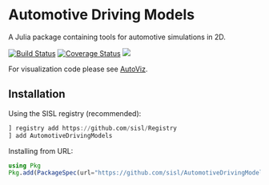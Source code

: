 # Automotive Driving Models

A Julia package containing tools for automotive simulations in 2D.

[![Build Status](https://travis-ci.org/sisl/AutomotiveDrivingModels.jl.svg?branch=master)](https://travis-ci.org/sisl/AutomotiveDrivingModels.jl)
[![Coverage Status](https://coveralls.io/repos/github/sisl/AutomotiveDrivingModels.jl/badge.svg?branch=master)](https://coveralls.io/github/sisl/AutomotiveDrivingModels.jl?branch=master)
[![](https://img.shields.io/badge/docs-latest-blue.svg)](https://sisl.github.io/AutomotiveDrivingModels.jl/latest)

For visualization code please see [AutoViz](https://github.com/sisl/AutoViz.jl).

## Installation 

Using the SISL registry (recommended): 

```julia 
] registry add https://github.com/sisl/Registry
] add AutomotiveDrivingModels 
```

Installing from URL:

```julia 
using Pkg
Pkg.add(PackageSpec(url="https://github.com/sisl/AutomotiveDrivingModels.jl"))
```
